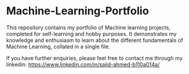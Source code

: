 # Machine-Learning-Portfolio
This repository contains my portfolio of Machine learning projects, completed for self-learning and hobby purposes. 
It demonstrates my knowledge and enthusiasm to learn about the different fundamentals of Machine Learning, collated in a single file. 

If you have further enquiries, please feel free to contact me through my linkedin:
https://www.linkedin.com/in/sajid-ahmed-b110a014a/
